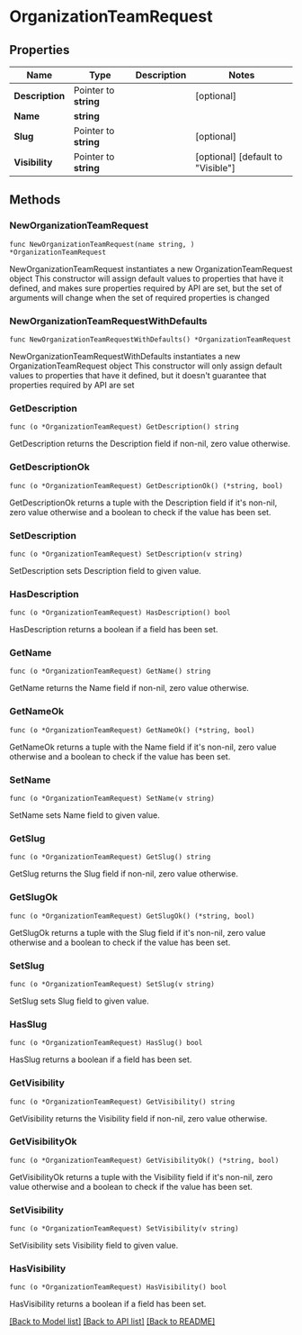 # OrganizationTeamRequest

## Properties

Name | Type | Description | Notes
------------ | ------------- | ------------- | -------------
**Description** | Pointer to **string** |  | [optional] 
**Name** | **string** |  | 
**Slug** | Pointer to **string** |  | [optional] 
**Visibility** | Pointer to **string** |  | [optional] [default to "Visible"]

## Methods

### NewOrganizationTeamRequest

`func NewOrganizationTeamRequest(name string, ) *OrganizationTeamRequest`

NewOrganizationTeamRequest instantiates a new OrganizationTeamRequest object
This constructor will assign default values to properties that have it defined,
and makes sure properties required by API are set, but the set of arguments
will change when the set of required properties is changed

### NewOrganizationTeamRequestWithDefaults

`func NewOrganizationTeamRequestWithDefaults() *OrganizationTeamRequest`

NewOrganizationTeamRequestWithDefaults instantiates a new OrganizationTeamRequest object
This constructor will only assign default values to properties that have it defined,
but it doesn't guarantee that properties required by API are set

### GetDescription

`func (o *OrganizationTeamRequest) GetDescription() string`

GetDescription returns the Description field if non-nil, zero value otherwise.

### GetDescriptionOk

`func (o *OrganizationTeamRequest) GetDescriptionOk() (*string, bool)`

GetDescriptionOk returns a tuple with the Description field if it's non-nil, zero value otherwise
and a boolean to check if the value has been set.

### SetDescription

`func (o *OrganizationTeamRequest) SetDescription(v string)`

SetDescription sets Description field to given value.

### HasDescription

`func (o *OrganizationTeamRequest) HasDescription() bool`

HasDescription returns a boolean if a field has been set.

### GetName

`func (o *OrganizationTeamRequest) GetName() string`

GetName returns the Name field if non-nil, zero value otherwise.

### GetNameOk

`func (o *OrganizationTeamRequest) GetNameOk() (*string, bool)`

GetNameOk returns a tuple with the Name field if it's non-nil, zero value otherwise
and a boolean to check if the value has been set.

### SetName

`func (o *OrganizationTeamRequest) SetName(v string)`

SetName sets Name field to given value.


### GetSlug

`func (o *OrganizationTeamRequest) GetSlug() string`

GetSlug returns the Slug field if non-nil, zero value otherwise.

### GetSlugOk

`func (o *OrganizationTeamRequest) GetSlugOk() (*string, bool)`

GetSlugOk returns a tuple with the Slug field if it's non-nil, zero value otherwise
and a boolean to check if the value has been set.

### SetSlug

`func (o *OrganizationTeamRequest) SetSlug(v string)`

SetSlug sets Slug field to given value.

### HasSlug

`func (o *OrganizationTeamRequest) HasSlug() bool`

HasSlug returns a boolean if a field has been set.

### GetVisibility

`func (o *OrganizationTeamRequest) GetVisibility() string`

GetVisibility returns the Visibility field if non-nil, zero value otherwise.

### GetVisibilityOk

`func (o *OrganizationTeamRequest) GetVisibilityOk() (*string, bool)`

GetVisibilityOk returns a tuple with the Visibility field if it's non-nil, zero value otherwise
and a boolean to check if the value has been set.

### SetVisibility

`func (o *OrganizationTeamRequest) SetVisibility(v string)`

SetVisibility sets Visibility field to given value.

### HasVisibility

`func (o *OrganizationTeamRequest) HasVisibility() bool`

HasVisibility returns a boolean if a field has been set.


[[Back to Model list]](../README.md#documentation-for-models) [[Back to API list]](../README.md#documentation-for-api-endpoints) [[Back to README]](../README.md)


